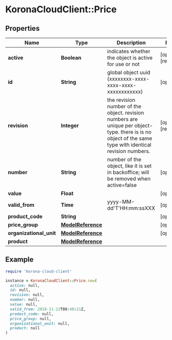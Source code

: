 # KoronaCloudClient::Price

## Properties

| Name | Type | Description | Notes |
| ---- | ---- | ----------- | ----- |
| **active** | **Boolean** | indicates whether the object is active for use or not | [optional][readonly] |
| **id** | **String** | global object uuid (xxxxxxxx-xxxx-xxxx-xxxx-xxxxxxxxxxxx) | [optional] |
| **revision** | **Integer** | the revision number of the object. revision numbers are unique per object-type. there is is no object of the same type with identical revision numbers. | [optional][readonly] |
| **number** | **String** | number of the object, like it is set in backoffice; will be removed when active&#x3D;false | [optional] |
| **value** | **Float** |  | [optional] |
| **valid_from** | **Time** | yyyy-MM-dd&#39;T&#39;HH:mm:ssXXX | [optional] |
| **product_code** | **String** |  | [optional] |
| **price_group** | [**ModelReference**](ModelReference.md) |  | [optional] |
| **organizational_unit** | [**ModelReference**](ModelReference.md) |  | [optional] |
| **product** | [**ModelReference**](ModelReference.md) |  |  |

## Example

```ruby
require 'korona-cloud-client'

instance = KoronaCloudClient::Price.new(
  active: null,
  id: null,
  revision: null,
  number: null,
  value: null,
  valid_from: 2018-11-22T08:40:21Z,
  product_code: null,
  price_group: null,
  organizational_unit: null,
  product: null
)
```

